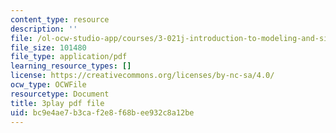```yaml
---
content_type: resource
description: ''
file: /ol-ocw-studio-app/courses/3-021j-introduction-to-modeling-and-simulation-spring-2012/bc9e4ae7b3caf2e8f68bee932c8a12be_VsQi0jHQ3to.pdf
file_size: 101480
file_type: application/pdf
learning_resource_types: []
license: https://creativecommons.org/licenses/by-nc-sa/4.0/
ocw_type: OCWFile
resourcetype: Document
title: 3play pdf file
uid: bc9e4ae7-b3ca-f2e8-f68b-ee932c8a12be
---
```

